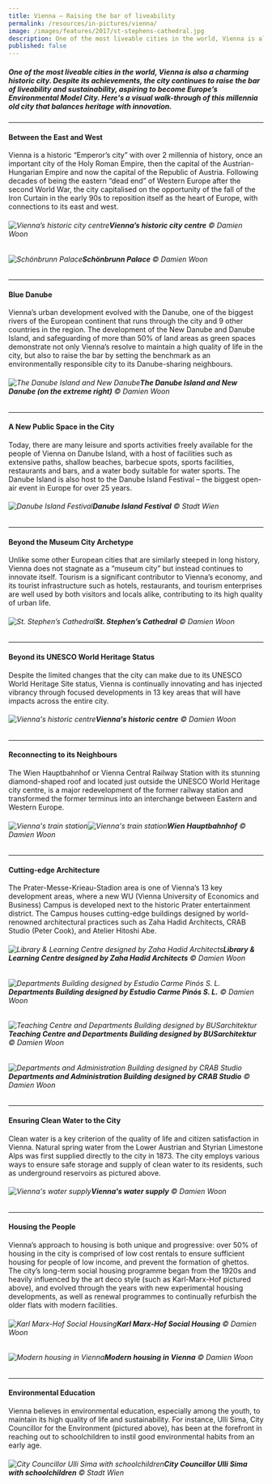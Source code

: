 ```yaml
---
title: Vienna – Raising the bar of liveability
permalink: /resources/in-pictures/vienna/
image: /images/features/2017/st-stephens-cathedral.jpg
description: One of the most liveable cities in the world, Vienna is also a charming historic city. Despite its achievements, the city continues to raise the bar of liveability and sustainability, aspiring to become Europe’s Environmental Model City. Here's a visual walk-through of this millennia old city that balances heritage with innovation.
published: false
---
```


##### One of the most liveable cities in the world, Vienna is also a charming historic city. Despite its achievements, the city continues to raise the bar of liveability and sustainability, aspiring to become Europe’s Environmental Model City. Here's a visual walk-through of this millennia old city that balances heritage with innovation.

---

#### **Between the East and West**

Vienna is a historic “Emperor’s city” with over 2 millennia of history, once an important city of the Holy Roman Empire, then the capital of the Austrian-Hungarian Empire and now the capital of the Republic of Austria. Following decades of being the eastern “dead end” of Western Europe after the second World War, the city capitalised on the opportunity of the fall of the Iron Curtain in the early 90s to reposition itself as the heart of Europe, with connections to its east and west.

###### ![Vienna’s historic city centre](/images/features/2017/vienna-aerial.jpg/)**Vienna’s historic city centre** © Damien Woon

###### ![Schönbrunn Palace](/images/features/2017/schobrunn-palace.jpg/)**Schönbrunn Palace** © Damien Woon

---

#### **Blue Danube**

Vienna’s urban development evolved with the Danube, one of the biggest rivers of the European continent that runs through the city and 9 other countries in the region. The development of the New Danube and Danube Island, and safeguarding of more than 50% of land areas as green spaces demonstrate not only Vienna’s resolve to maintain a high quality of life in the city, but also to raise the bar by setting the benchmark as an environmentally responsible city to its Danube-sharing neighbours.

###### ![The Danube Island and New Danube](/images/features/2017/danube-island.jpg/)**The Danube Island and New Danube (on the extreme right)** © Damien Woon

---

#### **A New Public Space in the City**

Today, there are many leisure and sports activities freely available for the people of Vienna on Danube Island, with a host of facilities such as extensive paths, shallow beaches, barbecue spots, sports facilities, restaurants and bars, and a water body suitable for water sports. The Danube Island is also host to the Danube Island Festival – the biggest open-air event in Europe for over 25 years.

###### ![Danube Island Festival](/images/features/2017/danube-island-festival.jpg/)**Danube Island Festival** © Stadt Wien

---

#### **Beyond the Museum City Archetype**

Unlike some other European cities that are similarly steeped in long history, Vienna does not stagnate as a “museum city” but instead continues to innovate itself. Tourism is a significant contributor to Vienna’s economy, and its tourist infrastructure such as hotels, restaurants, and tourism enterprises are well used by both visitors and locals alike, contributing to its high quality of urban life.

###### ![St. Stephen’s Cathedral](/images/features/2017/st-stephens-cathedral.jpg/)**St. Stephen’s Cathedral** © Damien Woon

---

#### **Beyond its UNESCO World Heritage Status**

Despite the limited changes that the city can make due to its UNESCO World Heritage Site status, Vienna is continually innovating and has injected vibrancy through focused developments in 13 key areas that will have impacts across the entire city.

###### ![Vienna's historic centre](/images/features/2017/vienna-centre.jpg/)**Vienna's historic centre** © Damien Woon

---

#### **Reconnecting to its Neighbours**

The Wien Hauptbahnhof or Vienna Central Railway Station with its stunning diamond-shaped roof and located just outside the UNESCO World Heritage city centre, is a major redevelopment of the former railway station and transformed the former terminus into an interchange between Eastern and Western Europe.

###### ![Vienna's train station](/images/features/2017/vienna-train-station.jpg/)![Vienna's train station](/images/features/2017/vienna-train-station2.jpg/)**Wien Hauptbahnhof** © Damien Woon

---

#### **Cutting-edge Architecture**

The Prater-Messe-Krieau-Stadion area is one of Vienna’s 13 key development areas, where a new WU (Vienna University of Economics and Business) Campus is developed next to the historic Prater entertainment district. The Campus houses cutting-edge buildings designed by world-renowned architectural practices such as Zaha Hadid Architects, CRAB Studio (Peter Cook), and Atelier Hitoshi Abe.

###### ![Library & Learning Centre designed by Zaha Hadid Architects](/images/features/2017/vienna-zaha.jpg/)**Library & Learning Centre designed by Zaha Hadid Architects** © Damien Woon

###### ![Departments Building designed by Estudio Carme Pinós S. L.](/images/features/2017/vienna-departments-building.jpg/)**Departments Building designed by Estudio Carme Pinós S. L.** © Damien Woon

###### ![Teaching Centre and Departments Building designed by BUSarchitektur](/images/features/2017/vienna-teaching-centre.jpg/)**Teaching Centre and Departments Building designed by BUSarchitektur** © Damien Woon

###### ![Departments and Administration Building designed by CRAB Studio](/images/features/2017/vienna-crab-studio.jpg/)**Departments and Administration Building designed by CRAB Studio** © Damien Woon

---

#### **Ensuring Clean Water to the City**

Clean water is a key criterion of the quality of life and citizen satisfaction in Vienna. Natural spring water from the Lower Austrian and Styrian Limestone Alps was first supplied directly to the city in 1873. The city employs various ways to ensure safe storage and supply of clean water to its residents, such as underground reservoirs as pictured above.

###### ![Vienna's water supply](/images/features/2017/vienna-water.jpg/)**Vienna's water supply** © Damien Woon

---

#### **Housing the People**

Vienna’s approach to housing is both unique and progressive: over 50% of housing in the city is comprised of low cost rentals to ensure sufficient housing for people of low income, and prevent the formation of ghettos. The city’s long-term social housing programme began from the 1920s and heavily influenced by the art deco style (such as Karl-Marx-Hof pictured above), and evolved through the years with new experimental housing developments, as well as renewal programmes to continually refurbish the older flats with modern facilities.

###### ![Karl Marx-Hof Social Housing](/images/features/2017/vienna-social-housing.jpg/)**Karl Marx-Hof Social Housing** © Damien Woon

###### ![Modern housing in Vienna](/images/features/2017/vienna-housing.jpg/)**Modern housing in Vienna** © Damien Woon

---

#### **Environmental Education**

Vienna believes in environmental education, especially among the youth, to maintain its high quality of life and sustainability. For instance, Ulli Sima, City Councillor for the Environment (pictured above), has been at the forefront in reaching out to schoolchildren to instil good environmental habits from an early age. 

###### ![City Councillor Ulli Sima with schoolchildren ](/images/features/2017/vienna-environment-education.jpg/)**City Councillor Ulli Sima with schoolchildren** © Stadt Wien
